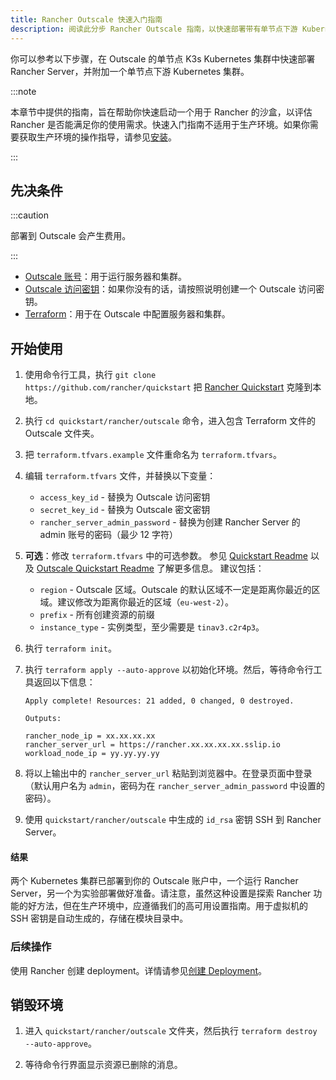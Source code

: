 ```yaml
---
title: Rancher Outscale 快速入门指南
description: 阅读此分步 Rancher Outscale 指南，以快速部署带有单节点下游 Kubernetes 集群的 Rancher Server。
---
```

你可以参考以下步骤，在 Outscale 的单节点 K3s Kubernetes 集群中快速部署 Rancher Server，并附加一个单节点下游 Kubernetes 集群。

:::note

本章节中提供的指南，旨在帮助你快速启动一个用于 Rancher 的沙盒，以评估 Rancher 是否能满足你的使用需求。快速入门指南不适用于生产环境。如果你需要获取生产环境的操作指导，请参见[安装](../../../pages-for-subheaders/installation-and-upgrade.md)。

:::

## 先决条件

:::caution

部署到 Outscale 会产生费用。

:::

- [Outscale 账号](https://en.outscale.com/)：用于运行服务器和集群。
- [Outscale 访问密钥](https://docs.outscale.com/en/userguide/About-Access-Keys.html)：如果你没有的话，请按照说明创建一个 Outscale 访问密钥。
- [Terraform](https://www.terraform.io/downloads.html)：用于在 Outscale 中配置服务器和集群。


## 开始使用

1. 使用命令行工具，执行 `git clone https://github.com/rancher/quickstart` 把 [Rancher Quickstart](https://github.com/rancher/quickstart) 克隆到本地。

2. 执行 `cd quickstart/rancher/outscale` 命令，进入包含 Terraform 文件的 Outscale 文件夹。

3. 把 `terraform.tfvars.example` 文件重命名为 `terraform.tfvars`。

4. 编辑 `terraform.tfvars` 文件，并替换以下变量：
   - `access_key_id` - 替换为 Outscale 访问密钥
   - `secret_key_id` - 替换为 Outscale 密文密钥
   - `rancher_server_admin_password` - 替换为创建 Rancher Server 的 admin 账号的密码（最少 12 字符）

5. **可选**：修改 `terraform.tfvars` 中的可选参数。
   参见 [Quickstart Readme](https://github.com/rancher/quickstart) 以及 [Outscale Quickstart Readme](https://github.com/rancher/quickstart/tree/master/rancher/outscale) 了解更多信息。
   建议包括：
   - `region` - Outscale 区域。Outscale 的默认区域不一定是距离你最近的区域。建议修改为距离你最近的区域（`eu-west-2`）。
   - `prefix` - 所有创建资源的前缀
   - `instance_type` - 实例类型，至少需要是 `tinav3.c2r4p3`。

6. 执行 `terraform init`。

7. 执行 `terraform apply --auto-approve` 以初始化环境。然后，等待命令行工具返回以下信息：

   ```
   Apply complete! Resources: 21 added, 0 changed, 0 destroyed.

   Outputs:

   rancher_node_ip = xx.xx.xx.xx
   rancher_server_url = https://rancher.xx.xx.xx.xx.sslip.io
   workload_node_ip = yy.yy.yy.yy
   ```

8. 将以上输出中的 `rancher_server_url` 粘贴到浏览器中。在登录页面中登录（默认用户名为 `admin`，密码为在 `rancher_server_admin_password` 中设置的密码）。
9. 使用 `quickstart/rancher/outscale` 中生成的 `id_rsa` 密钥 SSH 到 Rancher Server。

#### 结果

两个 Kubernetes 集群已部署到你的 Outscale 账户中，一个运行 Rancher Server，另一个为实验部署做好准备。请注意，虽然这种设置是探索 Rancher 功能的好方法，但在生产环境中，应遵循我们的高可用设置指南。用于虚拟机的 SSH 密钥是自动生成的，存储在模块目录中。

### 后续操作

使用 Rancher 创建 deployment。详情请参见[创建 Deployment](../../../pages-for-subheaders/deploy-rancher-workloads.md)。

## 销毁环境

1. 进入 `quickstart/rancher/outscale` 文件夹，然后执行 `terraform destroy --auto-approve`。

2. 等待命令行界面显示资源已删除的消息。
